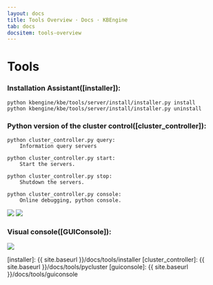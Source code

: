 ```yaml
---
layout: docs
title: Tools Overview · Docs · KBEngine
tab: docs
docsitem: tools-overview
---
```


Tools
========

### Installation Assistant([installer]):

	python kbengine/kbe/tools/server/install/installer.py install
	python kbengine/kbe/tools/server/install/installer.py uninstall



### Python version of the cluster control([cluster_controller]):

	python cluster_controller.py query: 
		Information query servers

	python cluster_controller.py start: 
		Start the servers.

	python cluster_controller.py stop: 
		Shutdown the servers.

	python cluster_controller.py console: 
		Online debugging, python console.

<img class="screenshots-img" src="{{ site.baseurl }}/assets/img/screenshots/pyconsole1.jpg">
<img class="screenshots-img" src="{{ site.baseurl }}/assets/img/screenshots/pyconsole_stop.jpg">



### Visual console([GUIConsole]):

<img class="screenshots-img" src="{{ site.baseurl }}/assets/img/screenshots/guiconsole_debug.jpg">



[installer]: {{ site.baseurl }}/docs/tools/installer
[cluster_controller]: {{ site.baseurl }}/docs/tools/pycluster
[guiconsole]: {{ site.baseurl }}/docs/tools/guiconsole
	